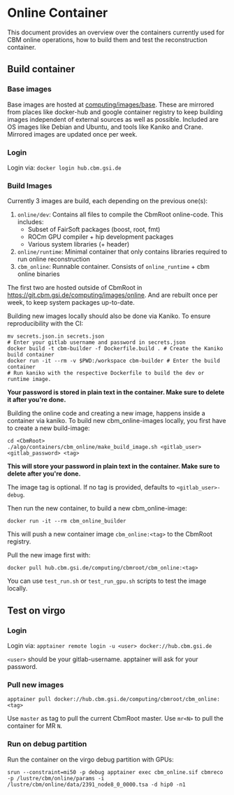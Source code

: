 # Online Container

This document provides an overview over the containers currently used for CBM online operations, how to build them and test the reconstruction container.

## Build container

### Base images

Base images are hosted at [computing/images/base](https://git.cbm.gsi.de/computing/images/base). These are mirrored from places like docker-hub and google container registry to keep building images independent of external sources as well as possible. Included are OS images like Debian and Ubuntu, and tools like Kaniko and Crane.
Mirrored images are updated once per week.

### Login

Login via: `docker login hub.cbm.gsi.de`

### Build Images

Currently 3 images are build, each depending on the previous one(s):
1. `online/dev`: Contains all files to compile the CbmRoot online-code. This includes:
    - Subset of FairSoft packages (boost, root, fmt)
    - ROCm GPU compiler + hip development packages
    - Various system libraries (+ header)
2. `online/runtime`: Minimal container that only contains libraries required to run
  online reconstruction
3. `cbm_online`: Runnable container. Consists of `online_runtime` + cbm online binaries

The first two are hosted outside of CbmRoot in https://git.cbm.gsi.de/computing/images/online. And are rebuilt once per week, to keep system packages up-to-date.

Building new images locally should also be done via Kaniko. To ensure reproducibility with the CI:
```
mv secrets.json.in secrets.json
# Enter your gitlab username and password in secrets.json
docker build -t cbm-builder -f Dockerfile.build . # Create the Kaniko build container
docker run -it --rm -v $PWD:/workspace cbm-builder # Enter the build container
# Run kaniko with the respective Dockerfile to build the dev or runtime image.
```

**Your password is stored in plain text in the container. Make sure to delete it after you're done.**


Building the online code and creating a new image, happens inside a container via kaniko.
To build new cbm_online-images locally, you first have to create a new build-image:
```
cd <CbmRoot>
./algo/containers/cbm_online/make_build_image.sh <gitlab_user> <gitlab_password> <tag>
```
**This will store your password in plain text in the container. Make sure to delete after you're done.**

The image tag is optional. If no tag is provided, defaults to `<gitlab_user>-debug`.

Then run the new container, to build a new cbm_online-image:
```
docker run -it --rm cbm_online_builder
```

This will push a new container image `cbm_online:<tag>` to the CbmRoot registry.

Pull the new image first with:
```
docker pull hub.cbm.gsi.de/computing/cbmroot/cbm_online:<tag>
```

You can use `test_run.sh` or `test_run_gpu.sh` scripts to test the image locally.


## Test on virgo

### Login

Login via: `apptainer remote login -u <user> docker://hub.cbm.gsi.de`

`<user>` should be your gitlab-username. apptainer will ask for your password.

### Pull new images

`apptainer pull docker://hub.cbm.gsi.de/computing/cbmroot/cbm_online:<tag>`

Use `master` as tag to pull the current CbmRoot master. Use `mr<N>` to pull the container for
MR `N`.

### Run on debug partition

Run the container on the virgo debug partition with GPUs:

```
srun --constraint=mi50 -p debug apptainer exec cbm_online.sif cbmreco -p /lustre/cbm/online/params -i /lustre/cbm/online/data/2391_node8_0_0000.tsa -d hip0 -n1
```
